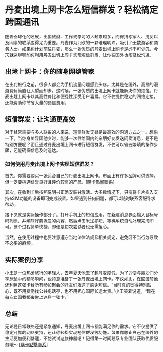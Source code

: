 # 丹麦出境上网卡怎么短信群发？轻松搞定跨国通讯

随着全球化的发展，出国旅游、工作或学习的人越来越多，而保持与家人、朋友以及同事的联系变得尤为重要。丹麦作为北欧的一颗璀璨明珠，吸引了无数游客和商务人士。如果你计划前往丹麦，那么一张优质的丹麦出境上网卡是必不可少的。今天就来聊聊如何利用丹麦出境上网卡实现短信群发，让你在国外也能轻松沟通。

## 出境上网卡：你的随身网络管家

在出门旅行之前，很多人都会为手机流量问题感到头疼。尤其是在国外，高昂的漫游费用简直让人望而却步。这时候，一张优质的出境上网卡就能解决你的烦恼。丹麦出境上网卡以其高性价比和便捷性深受用户喜爱。它不仅提供稳定的网络连接，还能帮助你节省大量的通信费用。

## 短信群发：让沟通更高效

对于经常需要与多人联系的人来说，短信群发无疑是最高效的沟通方式之一。想象一下，当你身处异国他乡时，能够一次性给国内的亲朋好友发送问候消息，是不是特别方便呢？而且通过丹麦出境上网卡进行短信群发，不仅可以省去繁琐的操作步骤，还能确保信息及时送达。

### 如何使用丹麦出境上网卡实现短信群发？

首先，你需要购买一张适合自己的丹麦出境上网卡。市面上有许多品牌可供选择，但一定要挑选信誉良好且评价较高的产品。[[購卡點擊聯系](https://t.me/s/esim1088)]

其次，在收到卡后按照说明书正确安装并激活。大多数情况下，只需将卡片插入支持eSIM功能的设备即可完成设置。如果遇到任何问题，都可以随时联系客服寻求帮助。

接下来就是实际操作部分了。打开手机上的短信应用，在新建消息界面输入目标号码列表，并编辑好要发送的内容。然后点击发送按钮，等待系统自动处理完成即可。整个过程简单快捷，即便是初次尝试者也无需担心。

当然，在使用过程中也要注意遵守当地法律法规及相关规定，避免因不当行为导致不必要的麻烦。

## 实际案例分享

小王是一位热爱旅行的年轻人，去年夏天他去了趟丹麦度假。为了方便与朋友们分享旅途中的精彩瞬间，他特意准备了一张丹麦出境上网卡。不仅如此，在回国前他还利用这张卡给所有参加聚会的好友们发送了感谢短信。“当时真的觉得特别贴心，既不用费劲找公共电话亭，也不用担心国际长途太贵。”小王笑着说道，“现在每次出国我都会带上这样一张卡。”

## 总结

无论是日常联络还是紧急通知，丹麦出境上网卡都能满足你的需求。它不仅提供了稳定可靠的网络支持，还让你轻松实现短信群发等功能。如果你想让自己在国外的生活更加便利舒适，不妨试试这款神器吧！记得第一时间联系专业团队获取优质服务哦～ [[購卡點擊聯系](https://t.me/s/esim1088)]